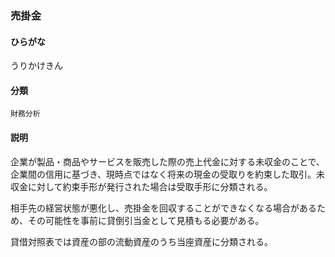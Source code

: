 <div style="display:none;">

## [あ行](securities-terms?id=あ行)

</div>

### 売掛金

#### ひらがな

うりかけきん

#### 分類

`財務分析`

#### 説明

企業が製品・商品やサービスを販売した際の売上代金に対する未収金のことで、企業間の信用に基づき、現時点ではなく将来の現金の受取りを約束した取引。未収金に対して約束手形が発行された場合は受取手形に分類される。
 
相手先の経営状態が悪化し、売掛金を回収することができなくなる場合があるため、その可能性を事前に貸倒引当金として見積もる必要がある。
 
貸借対照表では資産の部の流動資産のうち当座資産に分類される。

<div style="display:none;">

## [か行](securities-terms?id=か行)
## [さ行](securities-terms?id=さ行)
## [た行](securities-terms?id=た行)
## [な行](securities-terms?id=な行)
## [は行](securities-terms?id=は行)
## [ま行](securities-terms?id=ま行)
## [や行](securities-terms?id=や行)
## [ら行](securities-terms?id=ら行)
## [わ行](securities-terms?id=わ行)
## [英数字・記号](securities-terms?id=英数字・記号)

</div>

